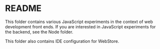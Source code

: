 
README
======

This folder contains various JavaScript experiments in the context of web development front
ends. If you are interested in JavaScript experiments for the backend, see the Node folder.

This folder also contains IDE configuration for WebStore.
